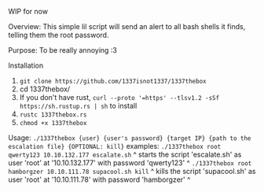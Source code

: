 WIP for now

Overview:
This simple lil script will send an alert to all bash shells it finds, telling them the root password. 

Purpose:
To be really annoying :3


Installation
1. `git clone https://github.com/1337isnot1337/1337thebox`
2. cd 1337thebox/
3. If you don't have rust, `curl --proto '=https' --tlsv1.2 -sSf https://sh.rustup.rs | sh` to install
4. `rustc 1337thebox.rs`
5. `chmod +x 1337thebox`

Usage:
`./1337thebox {user} {user's password} {target IP} {path to the escalation file} {OPTIONAL: kill}`
examples:
`./1337thebox root qwerty123 10.10.132.177 escalate.sh`
^ starts the script 'escalate.sh' as user 'root' at '10.10.132.177' with password 'qwerty123' ^
`./1337thebox root hamborgzer 10.10.111.78 supacool.sh kill`
^ kills the script 'supacool.sh' as user 'root' at '10.10.111.78' with password 'hamborgzer' ^



